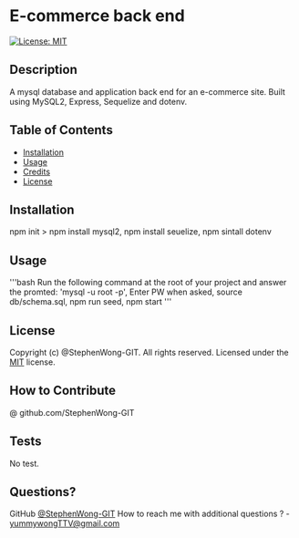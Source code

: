 
  # E-commerce back end  
  [![License: MIT](https://img.shields.io/badge/License-MIT-blue.svg)](https://opensource.org/licenses/MIT) 
  ## Description
  A mysql database and application back end for an e-commerce site. Built using MySQL2, Express, Sequelize and dotenv.
  ## Table of Contents
  - [Installation](#installation)
  - [Usage](#usage)
  - [Credits](#credits)
  - [License](#license)
  ## Installation
  npm init > npm install mysql2, npm install seuelize, npm sintall dotenv
  
  ## Usage
  '''bash
    Run the following command at the root of your project and answer the promted: 'mysql -u root -p', Enter PW when asked, source db/schema.sql, npm run seed, npm start
  '''
  
  ## License
  Copyright (c) @StephenWong-GIT. All rights reserved.
  Licensed under the [MIT](https://opensource.org/licenses/MIT) license. 
  
  ## How to Contribute
  @ github.com/StephenWong-GIT
  ## Tests  
  No test.
  ## Questions?
  GitHub [@StephenWong-GIT](https://github.com/@StephenWong-GIT)
  How to reach me with additional questions ? - [yummywongTTV@gmail.com](mailto://yummywongTTV@gmail.com)
